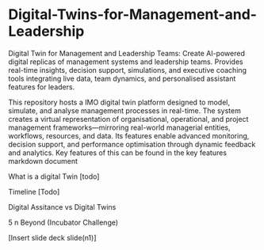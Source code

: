 # Digital-Twins-for-Management-and-Leadership
Digital Twin for Management and Leadership Teams: Create AI-powered digital replicas of management systems and leadership teams. Provides real-time insights, decision support, simulations, and executive coaching tools integrating live data, team dynamics, and personalised assistant features for leaders. 


This repository hosts a IMO digital twin platform designed to model, simulate, and analyse management processes in real-time. The system creates a virtual representation of organisational, operational, and project management frameworks—mirroring real-world managerial entities, workflows, resources, and data. Its features enable advanced monitoring, decision support, and performance optimisation through dynamic feedback and analytics. Key features of this can be found in the key features markdown document 

What is a digital Twin 
[todo]

Timeline [Todo]

Digital Assitance vs Digital Twins 


5 n Beyond (Incubator Challenge) 

[Insert slide deck slide(n1)] 



